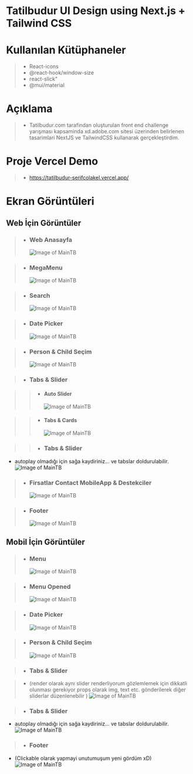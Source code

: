 # **Tatilbudur UI Design using Next.js + Tailwind CSS**

# Kullanılan Kütüphaneler

> - React-icons
> - @react-hook/window-size
> - react-slick"
> - @mui/material

# Açıklama

> - Tatilbudur.com tarafindan oluşturulan front end challenge yarışması kapsaminda xd.adobe.com sitesi üzerinden belirlenen tasarimlari NextJS ve TailwindCSS kullanarak gerçekleştirdim.

# Proje Vercel Demo

> - https://tatilbudur-serifcolakel.vercel.app/

# Ekran Görüntüleri

## Web İçin Görüntüler

> - ### **Web Anasayfa**
>   ![Image of MainTB](https://i.hizliresim.com/ggnlp3o.jpg)

> - ### **MegaMenu**
>   ![Image of MainTB](https://i.hizliresim.com/rad3pcu.jpg)

> - ### **Search**
>   ![Image of MainTB](https://i.hizliresim.com/ogyj8vk.jpg)

> - ### **Date Picker**
>   ![Image of MainTB](https://i.hizliresim.com/sih79vd.jpg)

> - ### **Person & Child Seçim**
>   ![Image of MainTB](https://i.hizliresim.com/ja4mue8.jpg)

> - ### **Tabs & Slider**

> > - #### **Auto Slider**
> >   ![Image of MainTB](https://i.hizliresim.com/78lvpaf.jpg)

> > - #### **Tabs & Cards**
> >   ![Image of MainTB](https://i.hizliresim.com/446xdx2.jpg)

> > - ### **Tabs & Slider**

- autoplay olmadığı için sağa kaydiriniz... ve tabslar doldurulabilir.
  ![Image of MainTB](https://i.hizliresim.com/ks3eyx3.jpg)

> - ### **Firsatlar Contact MobileApp & Destekciler**
>   ![Image of MainTB](https://i.hizliresim.com/grugeza.jpg)

> - ### **Footer**
>   ![Image of MainTB](https://i.hizliresim.com/g6coyi5.jpg)

## Mobil İçin Görüntüler

> - ### **Menu**
>   ![Image of MainTB](https://i.hizliresim.com/bcpppoe.jpg)

> - ### **Menu Opened**
>   ![Image of MainTB](https://i.hizliresim.com/44q2js5.jpg)

> - ### **Date Picker**
>   ![Image of MainTB](https://i.hizliresim.com/5xjssjd.jpg)

> - ### **Person & Child Seçim**
>   ![Image of MainTB](https://i.hizliresim.com/k1lxvas.jpg)

> - ### **Tabs & Slider**

> - (render olarak aynı slider renderliyorum gözlemlemek için dikkatli olunması gerekiyor props olarak img, text etc. gönderilerek diğer sliderlar düzenlenebilir )
>   ![Image of MainTB](https://i.hizliresim.com/e26jl1s.jpg)

> - ### **Tabs & Slider**

- autoplay olmadığı için sağa kaydiriniz... ve tabslar doldurulabilir.
  ![Image of MainTB](https://i.hizliresim.com/m9clgy9.jpg)

> - ### **Footer**

- (Clickable olarak yapmayi unutumuşum yeni gördüm xD)
  ![Image of MainTB](https://i.hizliresim.com/8bx70fa.jpg)
